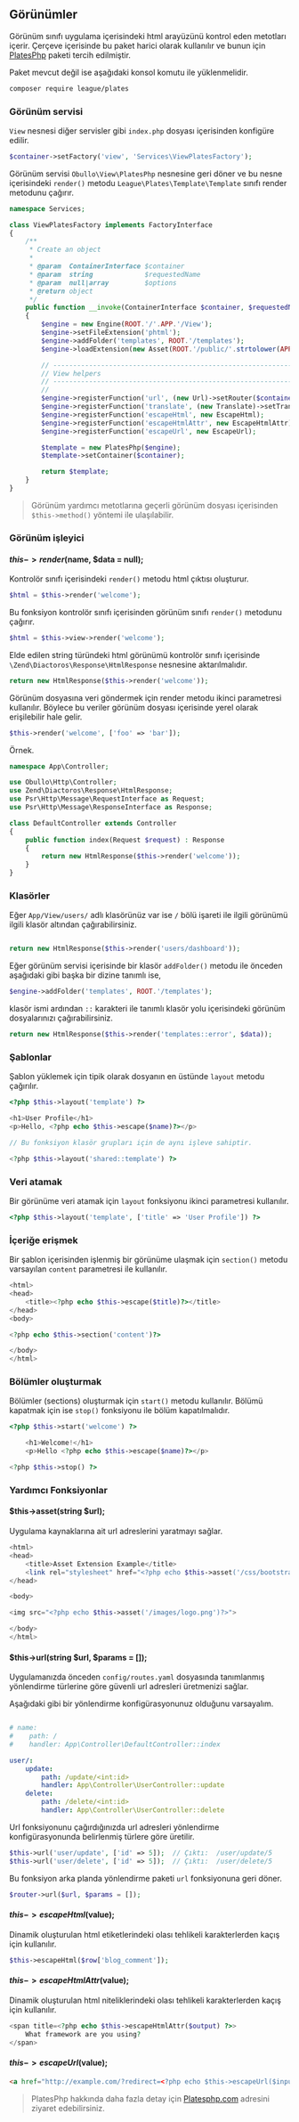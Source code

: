 
## Görünümler

Görünüm sınıfı uygulama içerisindeki html arayüzünü kontrol eden metotları içerir. Çerçeve içerisinde bu paket harici olarak kullanılır ve bunun için <a href="http://platesphp.com/v3/templates/">PlatesPhp</a> paketi tercih edilmiştir.

Paket mevcut değil ise aşağıdaki konsol komutu ile yüklenmelidir.

```bash
composer require league/plates
```

### Görünüm servisi

`View` nesnesi diğer servisler gibi `index.php` dosyası içerisinden konfigüre edilir. 

```php
$container->setFactory('view', 'Services\ViewPlatesFactory');
```

Görünüm servisi `Obullo\View\PlatesPhp` nesnesine geri döner ve bu nesne içerisindeki `render()` metodu `League\Plates\Template\Template` sınıfı render metodunu çağırır.

```php
namespace Services;

class ViewPlatesFactory implements FactoryInterface
{
    /**
     * Create an object
     *
     * @param  ContainerInterface $container
     * @param  string             $requestedName
     * @param  null|array         $options
     * @return object
     */
    public function __invoke(ContainerInterface $container, $requestedName, array $options = null)
    {
        $engine = new Engine(ROOT.'/'.APP.'/View');
        $engine->setFileExtension('phtml');
        $engine->addFolder('templates', ROOT.'/templates');
        $engine->loadExtension(new Asset(ROOT.'/public/'.strtolower(APP).'/', false));

        // -------------------------------------------------------------------
        // View helpers
        // -------------------------------------------------------------------
        //
        $engine->registerFunction('url', (new Url)->setRouter($container->get('router')));
        $engine->registerFunction('translate', (new Translate)->setTranslator($container->get('translator')));
        $engine->registerFunction('escapeHtml', new EscapeHtml);
        $engine->registerFunction('escapeHtmlAttr', new EscapeHtmlAttr);
        $engine->registerFunction('escapeUrl', new EscapeUrl);

        $template = new PlatesPhp($engine);
        $template->setContainer($container);

        return $template;
    }
}
```

> Görünüm yardımcı metotlarına geçerli görünüm dosyası içerisinden `$this->method()` yöntemi ile ulaşılabilir.
 
### Görünüm işleyici

#### $this->render($name, $data = null);

Kontrolör sınıfı içerisindeki `render()` metodu html çıktısı oluşturur.

```php
$html = $this->render('welcome');
```

Bu fonksiyon kontrolör sınıfı içerisinden görünüm sınıfı `render()` metodunu çağırır.

```php
$html = $this->view->render('welcome');
```

Elde edilen string türündeki html görünümü kontrolör sınıfı içerisinde `\Zend\Diactoros\Response\HtmlResponse` nesnesine aktarılmalıdır.

```php
return new HtmlResponse($this->render('welcome'));
```

Görünüm dosyasına veri göndermek için render metodu ikinci parametresi kullanılır. Böylece bu veriler görünüm dosyası içerisinde yerel olarak erişilebilir hale gelir.

```php
$this->render('welcome', ['foo' => 'bar']);
```

Örnek.

```php
namespace App\Controller;

use Obullo\Http\Controller;
use Zend\Diactoros\Response\HtmlResponse;
use Psr\Http\Message\RequestInterface as Request;
use Psr\Http\Message\ResponseInterface as Response;

class DefaultController extends Controller
{
    public function index(Request $request) : Response
    {
        return new HtmlResponse($this->render('welcome'));
    }
}
```

### Klasörler

Eğer `App/View/users/` adlı klasörünüz var ise `/` bölü işareti ile  ilgili görünümü ilgili klasör altından çağırabilirsiniz.

```php

return new HtmlResponse($this->render('users/dashboard'));
```

Eğer görünüm servisi içerisinde bir klasör `addFolder()` metodu ile önceden aşağıdaki gibi başka bir dizine tanımlı ise,

```php
$engine->addFolder('templates', ROOT.'/templates');
```

klasör ismi ardından `::` karakteri ile tanımlı klasör yolu içerisindeki görünüm dosyalarınızı çağırabilirsiniz.

```php
return new HtmlResponse($this->render('templates::error', $data));
```

### Şablonlar

Şablon yüklemek için tipik olarak dosyanın en üstünde `layout` metodu çağırılır.

```php
<?php $this->layout('template') ?>

<h1>User Profile</h1>
<p>Hello, <?php echo $this->escape($name)?></p>

// Bu fonksiyon klasör grupları için de aynı işleve sahiptir.

<?php $this->layout('shared::template') ?>
```

### Veri atamak

Bir görünüme veri atamak için `layout` fonksiyonu ikinci parametresi kullanılır.

```php
<?php $this->layout('template', ['title' => 'User Profile']) ?>
```

### İçeriğe erişmek

Bir şablon içerisinden işlenmiş bir görünüme ulaşmak için `section()` metodu varsayılan `content` parametresi ile kullanılır.

```php
<html>
<head>
    <title><?php echo $this->escape($title)?></title>
</head>
<body>

<?php echo $this->section('content')?>

</body>
</html>
```

### Bölümler oluşturmak

Bölümler (sections) oluşturmak için `start()` metodu kullanılır. Bölümü kapatmak için ise `stop()` fonksiyonu ile bölüm kapatılmalıdır.

```php
<?php $this->start('welcome') ?>

    <h1>Welcome!</h1>
    <p>Hello <?php echo $this->escape($name)?></p>

<?php $this->stop() ?>
```

### Yardımcı Fonksiyonlar

#### $this->asset(string $url);

Uygulama kaynaklarına ait url adreslerini yaratmayı sağlar.

```php
<html>
<head>
    <title>Asset Extension Example</title>
    <link rel="stylesheet" href="<?php echo $this->asset('/css/bootstrap.css')?>" />
</head>

<body>

<img src="<?php echo $this->asset('/images/logo.png')?>">

</body>
</html>
```

#### $this->url(string $url, $params = []);

Uygulamanızda önceden `config/routes.yaml` dosyasında tanımlanmış yönlendirme türlerine göre güvenli url adresleri üretmenizi sağlar.

Aşağıdaki gibi bir yönlendirme konfigürasyonunuz olduğunu varsayalım.

```yaml

# name:
#    path: /
#    handler: App\Controller\DefaultController::index

user/:
    update:
        path: /update/<int:id>
        handler: App\Controller\UserController::update
    delete:
        path: /delete/<int:id>
        handler: App\Controller\UserController::delete
```

Url fonksiyonunu çağırdığınızda url adresleri yönlendirme konfigürasyonunda belirlenmiş türlere göre üretilir.

```php
$this->url('user/update', ['id' => 5]);  // Çıktı:  /user/update/5
$this->url('user/delete', ['id' => 5]);  // Çıktı:  /user/delete/5
```

Bu fonksiyon arka planda yönlendirme paketi `url` fonksiyonuna geri döner.

```php
$router->url($url, $params = []);
```

#### $this->escapeHtml($value);

Dinamik oluşturulan html etiketlerindeki olası tehlikeli karakterlerden kaçış için kullanılır.

```php
$this->escapeHtml($row['blog_comment']);
```

#### $this->escapeHtmlAttr($value);

Dinamik oluşturulan html niteliklerindeki olası tehlikeli karakterlerden kaçış için kullanılır.

```php
<span title=<?php echo $this->escapeHtmlAttr($output) ?>>
    What framework are you using?
</span>
```

#### $this->escapeUrl($value);

```html
<a href="http://example.com/?redirect=<?php echo $this->escapeUrl($input); ?>">Click here!</a>
```

> PlatesPhp hakkında daha fazla detay için <a href="http://platesphp.com/v3/extensions/asset/">Platesphp.com</a> adresini ziyaret edebilirsiniz.